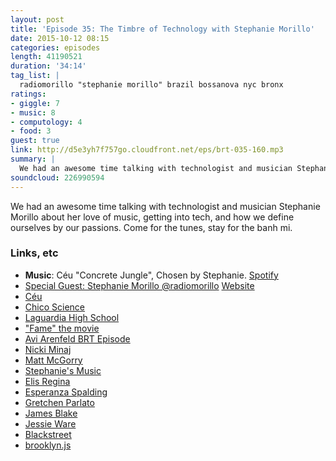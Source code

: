 ```yaml
---
layout: post
title: 'Episode 35: The Timbre of Technology with Stephanie Morillo'
date: 2015-10-12 08:15
categories: episodes
length: 41190521
duration: '34:14'
tag_list: |
  radiomorillo "stephanie morillo" brazil bossanova nyc bronx
ratings:
- giggle: 7
- music: 8
- computology: 4
- food: 3
guest: true
link: http://d5e3yh7f757go.cloudfront.net/eps/brt-035-160.mp3
summary: |
  We had an awesome time talking with technologist and musician Stephanie Morillo about her love of music, getting into tech, and how we define ourselves by our passions. Come for the tunes, stay for the banh mi.
soundcloud: 226990594
---
```

We had an awesome time talking with technologist and musician Stephanie Morillo about her love of music, getting into tech, and how we define ourselves by our passions. Come for the tunes, stay for the banh mi.

<!-- more -->

### Links, etc

* <strong>Music</strong>: Céu "Concrete Jungle", Chosen by Stephanie. [Spotify](https://open.spotify.com/track/2JCwgae629iqLMSe67mR9z)
* [Special Guest: Stephanie Morillo @radiomorillo](http://twitter.com/radiomorillo) [Website](http://www.stephaniemorillo.com/)
* [Céu](https://en.wikipedia.org/wiki/C%C3%A9u)
* [Chico Science](https://en.wikipedia.org/wiki/Chico_Science)
* [Laguardia High School](https://en.wikipedia.org/wiki/Fiorello_H._LaGuardia_High_School)
* ["Fame" the movie](http://www.imdb.com/title/tt0080716/)
* [Avi Arenfeld BRT Episode](http://beatsryetypes.com/episodes/2015/09/07/episode-30-programming-and-pots-with-avi-arenfeld.html)
* [Nicki Minaj](https://twitter.com/NICKIMINAJ)
* [Matt McGorry](https://twitter.com/MattMcGorry)
* [Stephanie's Music](http://www.stephaniemorillo.com/p/music.html)
* [Elis Regina](https://en.wikipedia.org/wiki/Elis_Regina)
* [Esperanza Spalding](https://en.wikipedia.org/wiki/Esperanza_Spalding)
* [Gretchen Parlato](https://en.wikipedia.org/wiki/Gretchen_Parlato)
* [James Blake](https://twitter.com/jamesblake)
* [Jessie Ware](https://en.wikipedia.org/wiki/Jessie_Ware)
* [Blackstreet](https://en.wikipedia.org/wiki/Blackstreet)
* [brooklyn.js](http://brooklynjs.com/)
